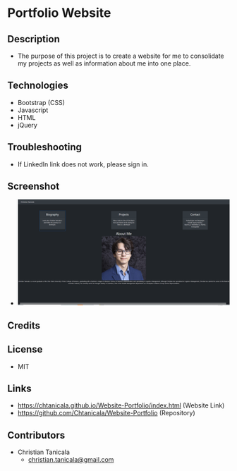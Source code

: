 # Portfolio Website

## Description
- The purpose of this project is to create a website for me to consolidate my projects as well as information about me into one place.

## Technologies
- Bootstrap (CSS)
- Javascript
- HTML
- jQuery

## Troubleshooting
- If LinkedIn link does not work, please sign in.

## Screenshot
- ![](assets/pictures/NewDesign.PNG)

## Credits

## License
- MIT

## Links
- https://chtanicala.github.io/Website-Portfolio/index.html (Website Link)
- https://github.com/Chtanicala/Website-Portfolio (Repository)

## Contributors
- Christian Tanicala
    - christian.tanicala@gmail.com
